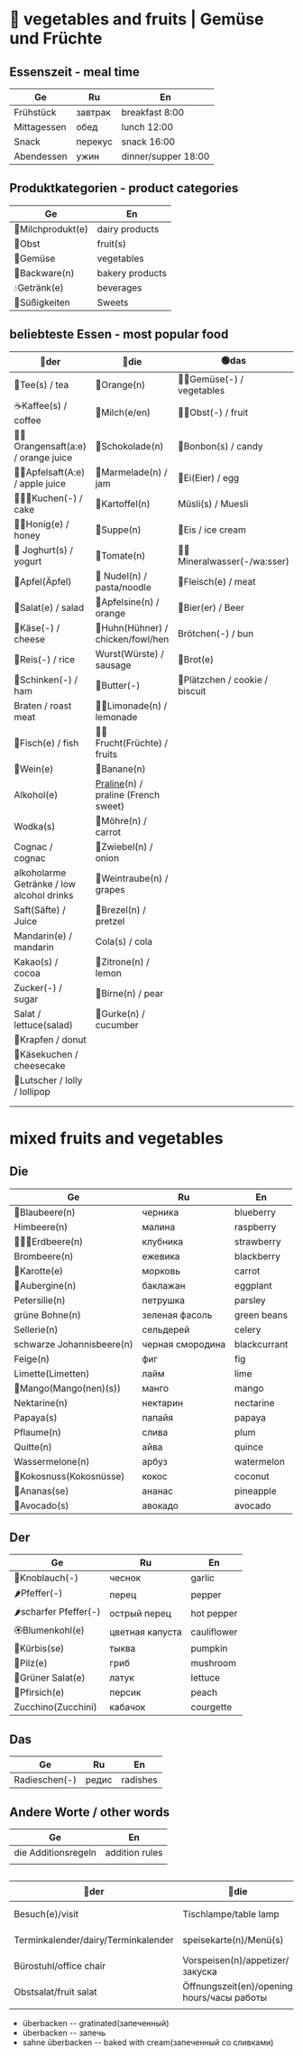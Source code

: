 # 🍲 vegetables and fruits | Gemüse und Früchte

## Essenszeit - meal time

| Ge          | Ru       | En                  |
|-------------|----------|---------------------|
| Frühstück   | завтрак  | breakfast 8:00      |
| Mittagessen | обед     | lunch 12:00         |
| Snack       | перекус  | snack 16:00         |
| Abendessen  | ужин     | dinner/supper 18:00 |

## Produktkategorien - product categories

| Ge                | En              |
|-------------------|-----------------|
| 🥛Milchprodukt(e) | dairy products  |
| 🍎Obst            | fruit(s)        |
| 🍅Gemüse          | vegetables      |
| 🍞Backware(n)     | bakery products |
| 💧Getränk(e)      | beverages       |
| 🍫Süßigkeiten     | Sweets          |

## beliebteste Essen - most popular food

| 🔵der                                     | 🔴die                                 | 🟢das                          |
|-------------------------------------------|-------------------------------------|--------------------------------|
| 🍵Tee(s) / tea                            | 🍊Orange(n)                         | 🥬🥑Gemüse(-) / vegetables     |
| ☕Kaffee(s) / coffee                       | 🥛Milch(e/en)                       | 🍑🍊Obst(-) / fruit            |
| 🍊🧃Orangensaft(a:e) / orange juice       | 🍫Schokolade(n)                     | 🍬Bonbon(s) / candy            |
| 🍏🧃Apfelsaft(A:e) / apple juice          | 🍫Marmelade(n) / jam                | 🥚Ei(Eier) / egg               |
| 🎂🧁🍰Kuchen(-) / cake                    | 🥔Kartoffel(n)                      | Müsli(s) / Muesli              |
| 🍯🐝Honig(e) / honey                      | 🥣Suppe(n)                          | 🍦Eis / ice cream              |
| 🍨 Joghurt(s) / yogurt                    | 🍅Tomate(n)                         | 🥤💧Mineralwasser(-/wa:sser)   |
| 🍏Apfel(Äpfel)                            | 🍜 Nudel(n) / pasta/noodle          | 🥩Fleisch(e) / meat            |
| 🥗Salat(e) / salad                        | 🍊Apfelsine(n) / orange             | 🍻Bier(er) / Beer              |
| 🧀Käse(-) / cheese                        | 🐓Huhn(Hühner) / chicken/fowl/hen   | Brötchen(-) / bun              |
| 🍚Reis(-) / rice                          | Wurst(Würste) / sausage             | 🍞Brot(e)                      |
| 🥩Schinken(-) / ham                       | 🧈Butter(-)                         | 🍪Plätzchen / cookie / biscuit |
| Braten / roast meat                       | 🍋🧃Limonade(n) / lemonade          |                                |
| 🐡Fisch(e) / fish                         | 🥝🥭Frucht(Früchte) / fruits        |                                |
| 🍷Wein(e)                                 | 🍌Banane(n)                         |                                |
| Alkohol(e)                                | [Praline](../../Base/dictionary%20-%20definitions/Praline.md)(n) / praline (French sweet) |                                |
| Wodka(s)                                  | 🥕Möhre(n) / carrot                 |                                |
| Cognac / cognac                           | 🧅Zwiebel(n) / onion                |                                |
| alkoholarme Getränke / low alcohol drinks | 🍇Weintraube(n) / grapes            |                                |
| Saft(Säfte) / Juice                       | 🥨Brezel(n) / pretzel               |                                |
| Mandarin(e) / mandarin                    | Cola(s) / cola                      |                                |
| Kakao(s) / cocoa                          | 🍋Zitrone(n) / lemon                |                                |
| Zucker(-) / sugar                         | 🍐Birne(n) / pear                   |                                |
| Salat / lettuce(salad)                    | 🥒Gurke(n) / cucumber               |                                |
| 🍩Krapfen / donut                         |                                     |                                |
| 🍮Käsekuchen / cheesecake                 |                                     |                                |
| 🍭Lutscher / lolly / lollipop             |                                     |                                |
|                                           |                                     |                                |
|                                           |                                     |                                |
	
# mixed fruits and vegetables


## Die
| Ge                        | Ru               | En             |
|---------------------------|------------------|----------------|
| 🔵Blaubeere(n)            | черника          | blueberry      |
| Himbeere(n)               | малина           | raspberry      |
| 📏🥤🍓Erdbeere(n)         | клубника         | strawberry     |
| Brombeere(n)              | ежевика          | blackberry     |
| 🥕Karotte(e)              | морковь          | carrot         |
| 🍆Aubergine(n)            | баклажан         | eggplant       |
| Petersilie(n)             | петрушка         | parsley        |
| grüne Bohne(n)            | зеленая фасоль   | green beans    |
| Sellerie(n)               | сельдерей        | celery         |
| schwarze Johannisbeere(n) | черная смородина | blackcurrant   |
| Feige(n)                  | фиг              | fig            |
| Limette(Limetten)         | лайм             | lime           |
| 🥭Mango(Mango(nen)(s))    | манго            | mango          |
| Nektarine(n)              | нектарин         | nectarine      |
| Papaya(s)                 | папайя           | papaya         |
| Pflaume(n)                | слива            | plum           |
| Quitte(n)                 | айва             | quince         |
| Wassermelone(n)           | арбуз            | watermelon     |
| 🥥Kokosnuss(Kokosnüsse)   | кокос            | coconut        |
| 🍍Ananas(se)              | ананас           | pineapple      |
| 🥑Avocado(s)              | авокадо          | avocado        |

## Der
| Ge                    | Ru               | En             |
|-----------------------|------------------|----------------|
| 🧄Knoblauch(-)        | чеснок           | garlic         |
| 🌶Pfeffer(-)          | перец            | pepper         |
| 🌶scharfer Pfeffer(-) | острый перец     | hot pepper     |
| 🏵Blumenkohl(e)       | цветная капуста  | cauliflower    |
| 🎃Kürbis(se)          | тыква            | pumpkin        |
| 🍄Pilz(e)             | гриб             | mushroom       |
| 🥗Grüner Salat(e)     | латук            | lettuce        |
| 🍑Pfirsich(e)         | персик           | peach          |
| Zucchino(Zucchini)    | кабачок          | courgette      |


## Das
| Ge              | Ru               | En             |
|-----------------|------------------|----------------|
| Radieschen(-)   | редис            | radishes       |

## Andere Worte / other words


| Ge                  | En              |
|---------------------|-----------------|
| die Additionsregeln | addition rules  |
|                     |                 |

## 

| 🔵der                               | 🔴die                                       | 🟢das                     |
|-------------------------------------|---------------------------------------------|---------------------------|
| Besuch(e)/visit                     | Tischlampe/table lamp                       | Käsebrötchen/cheese roll  |
| Terminkalender/dairy/Terminkalender | speisekarte(n)/Menü(s)                      | Hauptgericht(e)/main dish |
| Bürostuhl/office chair              | Vorspeisen(n)/appetizer/закуска             | Dessert(s)/dessert        |
| Obstsalat/fruit salat               | Öffnungszeit(en)/opening hours/часы работы  |                           |
|                                     |                                             |                           |



- überbacken -- gratinated(запеченный)
- überbacken -- запечь
- sahne überbacken -- baked with cream(запеченный со сливками)

































































